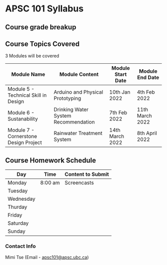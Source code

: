 # APSC 101 Syllabus

## Course grade breakup


## Course Topics Covered

3 Modules will be covered

| Module Name                           | Module Content                       | Module Start Date | Module End Date |
| ------------------------------------- | ------------------------------------ | ----------------- | --------------- |
| Module 5 - Technical Skill in Design  | Arduino and Physical Prototyping     | 10th Jan 2022     | 4th Feb 2022    |
| Module 6 - Sustanability              | Drinking Water System Recommendation | 7th Feb 2022      | 11th March 2022 |
| Module 7 - Cornerstone Design Project | Rainwater Treatment System           | 14th March 2022   | 8th April 2022                |


## Course Homework Schedule

| Day       | Time    | Content to Submit |
| --------- | ------- | ----------------- |
| Monday    | 8:00 am | Screencasts       |
| Tuesday   |         |                   |
| Wednesday |         |                   |
| Thurday   |         |                   |
| Friday    |         |                   |
| Saturday  |         |                   |
| Sunday    |         |                   |




### Contact Info

Mimi Tse (Email - apsc101@apsc.ubc.ca)

